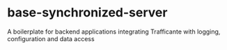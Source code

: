 # base-synchronized-server
A boilerplate for backend applications integrating Trafficante with logging, configuration and data access
